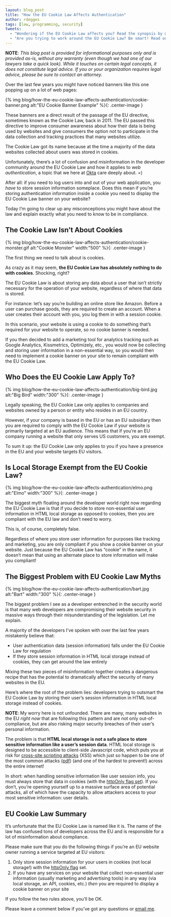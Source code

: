 ```yaml
---
layout: blog_post
title: "How the EU Cookie Law Affects Authentication"
author: rdegges
tags: [law, programming, security]
tweets: 
  - "Wondering if the EU Cookie Law affects you? Read the synopsis by @rdegges here: "
  - "Are you trying to work around the EU Cookie Law? Be smart! Read our in-depth article on the topic→ "
---
```


**NOTE**: *This blog post is provided for informational purposes only and is provided as-is, without any warranty (even though we had one of our lawyers take a quick look).  While it touches on certain legal concepts, it does not constitute legal advice.  If you or your organization requires legal advice, please be sure to contact an attorney.*

Over the last few years you might have noticed banners like this one popping up on a lot of web pages:

{% img blog/how-the-eu-cookie-law-affects-authentication/cookie-banner.png alt:"EU Cookie Banner Example" %}{: .center-image }

These banners are a direct result of the passage of the EU directive, sometimes
known as the Cookie Law, back in 2011. The EU passed this directive to improve
consumer awareness about how their data is being used by websites and give
consumers the option not to participate in the data collection and tracking
practices that many websites utilize.

The Cookie Law got its name because at the time a majority of the data websites
collected about users was stored in cookies.

Unfortunately, there’s a lot of confusion and misinformation in the developer
community around the EU Cookie Law and how it applies to *web authentication*, a
topic that we here at [Okta](https://developer.okta.com/) care deeply about. =) 

After all: if you need to log users into and out of your web application, you
*have* to store session information someplace. Does this mean if you’re storing
authentication information inside a cookie you need to display the EU Cookie Law
banner on your website?

Today I’m going to clear up any misconceptions you might have about the law and
explain exactly what you need to know to be in compliance.


## The Cookie Law Isn’t About Cookies

{% img blog/how-the-eu-cookie-law-affects-authentication/cookie-monster.gif alt:"Cookie Monster" width:"500" %}{: .center-image }

The first thing we need to talk about is cookies.

As crazy as it may seem, **the EU Cookie Law has absolutely nothing to do with
cookies**. Shocking, right?

The EU Cookie Law is about storing any data about a user that isn’t strictly
necessary for the operation of your website, regardless of where that data is
stored.

For instance: let’s say you’re building an online store like Amazon. Before a
user can purchase goods, they are required to create an account. When a user
creates their account with you, you log them in with a session cookie.

In this scenario, your website is using a cookie to do something that’s required
for your website to operate, so no cookie banner is needed.

If you then decided to add a marketing tool for analytics tracking such as
Google Analytics, Kissmetrics, Optimizely, etc., you would now be collecting and
storing user information in a non-essential way, so you would then need to
implement a cookie banner on your site to remain compliant with the EU Cookie
Law.

## Who Does the EU Cookie Law Apply To?

{% img blog/how-the-eu-cookie-law-affects-authentication/big-bird.jpg alt:"Big Bird" width:"300" %}{: .center-image }

Legally speaking, the EU Cookie Law only applies to companies and websites owned
by a person or entity who resides in an EU country. 

However, if your company is based in the EU or has an EU subsidiary then you are
required to comply with the EU Cookie Law if your website is primarily targeted
at an EU audience. This means that if you’re an EU company running a website
that only serves US customers, you are exempt.

To sum it up: the EU Cookie Law only applies to you if you have a presence in
the EU and your website targets EU visitors.


## Is Local Storage Exempt from the EU Cookie Law?

{% img blog/how-the-eu-cookie-law-affects-authentication/elmo.png alt:"Elmo" width:"300" %}{: .center-image }

The biggest myth floating around the developer world right now regarding the EU
Cookie Law is that if you decide to store non-essential user information in HTML
local storage as opposed to cookies, then you are compliant with the EU law and
don’t need to worry.

This is, of course, completely false.

Regardless of where you store user information for purposes like tracking and
marketing, you are only compliant if you show a cookie banner on your website.
Just because the EU Cookie Law has “cookie” in the name, it doesn’t mean that
using an alternate place to store information will make you compliant!


## The Biggest Problem with EU Cookie Law Myths

{% img blog/how-the-eu-cookie-law-affects-authentication/bart.jpg alt:"Bart" width:"300" %}{: .center-image }

The biggest problem I see as a developer entrenched in the security world is
that many web developers are compromising their website security in massive ways
through their misunderstanding of the legislation. Let me explain.

A majority of the developers I’ve spoken with over the last few years mistakenly
believe that:

- User authentication data (session information) falls under the EU Cookie Law
  for regulation
- If they store session information in HTML local storage instead of cookies,
  they can get around the law entirely

Mixing these two pieces of misinformation together creates a dangerous recipe
that has the potential to dramatically affect the security of many websites in
the EU.

Here’s where the root of the problem lies: developers trying to outsmart the EU
Cookie Law by storing their user’s session information in HTML local storage
instead of cookies.

**NOTE**: My worry here is not unfounded. There are many, many websites in the
EU *right now* that are following this pattern and are not only
out-of-compliance, but are also risking major security breaches of their user’s
personal information.

The problem is that **HTML local storage is not a safe place to store sensitive
information like a user’s session data**. HTML local storage is designed to be
accessible to client-side Javascript code, which puts you at risk for
[cross-site scripting
attacks](https://www.owasp.org/index.php/Cross-site_Scripting_(XSS)) (XSS) which
just so happen to be one of the most common attacks
([pdf](https://www.owasp.org/images/7/72/OWASP_Top_10-2017_%28en%29.pdf.pdf))
(and one of the hardest to prevent!) across the entire internet!

In short: when handling sensitive information like user session info, you must
always store that data in cookies (with the [httpOnly flag
set](https://www.owasp.org/index.php/HttpOnly)). If you don’t, you’re opening
yourself up to a massive surface area of potential attacks, all of which have
the capacity to allow attackers access to your most sensitive information: user
details.


## EU Cookie Law Summary

It’s unfortunate that the EU Cookie Law is named like it is. The name of the law
has confused tons of developers across the EU and is responsible for a lot of
misinformation about compliance.

Please make sure that you do the following things if you’re an EU website owner
running a service targeted at EU visitors:

1. Only store session information for your users in cookies (not local storage!)
   with the [httpOnly flag](https://www.owasp.org/index.php/HttpOnly) set.
2. If you have any services on your website that collect non-essential user
   information (usually marketing and advertising tools) in any way (via local
   storage, an API, cookies, etc.) *then* you are required to display a cookie
   banner on your site

If you follow the two rules above, you’ll be OK.

Please leave a comment below if you’ve got any questions or [email
me](mailto:randall.degges@okta.com).
